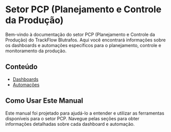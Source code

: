 # Setor PCP (Planejamento e Controle da Produção)

Bem-vindo à documentação do setor PCP (Planejamento e Controle da Produção) do TrackFlow Blutrafos. Aqui você encontrará informações sobre os dashboards e automações específicos para o planejamento, controle e monitoramento da produção.

## Conteúdo

*   [Dashboards](dashboards/index.md)
*   [Automações](automacoes/index.md)

## Como Usar Este Manual

Este manual foi projetado para ajudá-lo a entender e utilizar as ferramentas disponíveis para o setor PCP. Navegue pelas seções para obter informações detalhadas sobre cada dashboard e automação.

